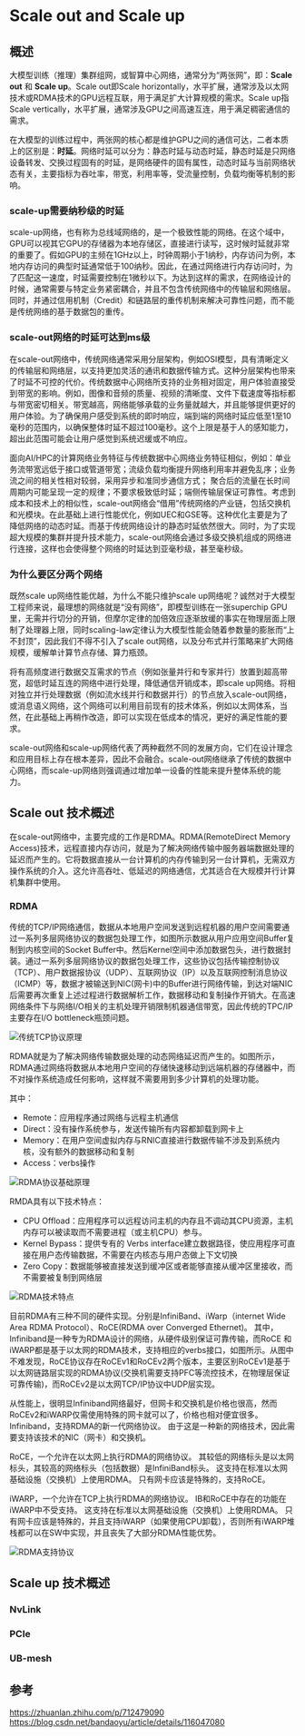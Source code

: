 # Scale out and Scale up

## 概述

大模型训练（推理）集群组网，或智算中心网络，通常分为“两张网”，即：**Scale out** 和 **Scale up**。Scale out即Scale horizontally，水平扩展，通常涉及以太网技术或RDMA技术的GPU远程互联，用于满足扩大计算规模的需求。Scale up指Scale vertically，水平扩展，通常涉及GPU之间高速互连，用于满足稠密通信的需求。

在大模型的训练过程中，两张网的核心都是维护GPU之间的通信可达，二者本质上的区别是：**时延**。网络时延可以分为：静态时延与动态时延，静态时延是只网络设备转发、交换过程固有的时延，是网络硬件的固有属性，动态时延与当前网络状态有关，主要指标为吞吐率，带宽，利用率等，受流量控制，负载均衡等机制的影响。

### scale-up需要纳秒级的时延

scale-up网络，也有称为总线域网络的，是一个极致性能的网络。在这个域中，GPU可以视其它GPU的存储器为本地存储区，直接进行读写，这时候时延就非常的重要了。假如GPU的主频在1GHz以上，时钟周期小于1纳秒，内存访问为例，本地内存访问的典型时延通常低于100纳秒。因此，在通过网络进行内存访问时，为了匹配这一速度，时延需要控制在1微秒以下。为达到这样的需求，在网络设计的时候，通常需要与特定业务紧密耦合，并且不包含传统网络中的传输层和网络层。同时，并通过信用机制（Credit）和链路层的重传机制来解决可靠性问题，而不能是传统网络的基于数据包的重传。

### scale-out网络的时延可达到ms级

在scale-out网络中，传统网络通常采用分层架构，例如OSI模型，具有清晰定义的传输层和网络层，以支持更加灵活的通讯和数据传输方式。这种分层架构也带来了时延不可控的代价。传统数据中心网络所支持的业务相对固定，用户体验直接受到带宽的影响。例如，图像和音频的质量、视频的清晰度、文件下载速度等指标都与带宽密切相关。带宽越高，网络能够承载的业务量就越大，并且能够提供更好的用户体验。为了确保用户感受到系统的即时响应，端到端的网络时延应低至1至10毫秒的范围内，以确保整体时延不超过100毫秒。这个上限是基于人的感知能力，超出此范围可能会让用户感觉到系统迟缓或不响应。

面向AI/HPC的计算网络业务特征与传统数据中心网络业务特征相似，例如：单业务流带宽远低于接口或管道带宽；流级负载均衡提升网络利用率并避免乱序；业务流之间的相关性相对较弱，采用异步和准同步通信方式； 聚合后的流量在长时间周期内可能呈现一定的规律；不要求极致低时延；端侧传输层保证可靠性。考虑到成本和技术上的相似性，scale-out网络会“借用”传统网络的产业链，包括交换机和光模块。在此基础上进行性能优化，例如UEC和GSE等。这种优化主要是为了降低网络的动态时延。而基于传统网络设计的静态时延依然很大。同时，为了实现超大规模的集群并提升技术能力，scale-out网络会通过多级交换机组成的网络进行连接，这样也会使得整个网络的时延达到亚毫秒级，甚至毫秒级。

### 为什么要区分两个网络
既然scale up网络性能优越，为什么不能只维护scale up网络呢？诚然对于大模型工程师来说，最理想的网络就是“没有网络”，即模型训练在一张superchip GPU里，无需并行切分的开销，但摩尔定律的加倍效应逐渐放缓的事实在物理层面上限制了处理器上限，同时scaling-law定律认为大模型性能会随着参数量的膨胀而“上不封顶”，因此我们不得不引入了scale out网络，以及分布式并行策略来扩大网络规模，缓解单计算节点存储、算力瓶颈。

将有高频度进行数据交互需求的节点（例如张量并行和专家并行）放置到超高带宽，超低时延互连的网络中进行处理，降低通信开销成本，即scale up网络。将相对独立并行处理数据（例如流水线并行和数据并行）的节点放入scale-out网络，或消息语义网络，这个网络可以利用目前现有的技术体系，例如以太网体系，当然，在此基础上再稍作改造，即可以实现在低成本的情况，更好的满足性能的要求。

scale-out网络和scale-up网络代表了两种截然不同的发展方向，它们在设计理念和应用目标上存在根本差异，因此不会融合。scale-out网络继承了传统的数据中心网络，而scale-up网络则强调通过增加单一设备的性能来提升整体系统的能力。

## Scale out 技术概述

在scale-out网络中，主要完成的工作是RDMA。RDMA(RemoteDirect Memory Access)技术，远程直接内存访问，就是为了解决网络传输中服务器端数据处理的延迟而产生的。它将数据直接从一台计算机的内存传输到另一台计算机，无需双方操作系统的介入。这允许高吞吐、低延迟的网络通信，尤其适合在大规模并行计算机集群中使用。

### RDMA

传统的TCP/IP网络通信，数据从本地用户空间发送到远程机器的用户空间需要通过一系列多层网络协议的数据包处理工作，如图所示数据从用户应用空间Buffer复制到内核空间的Socket Buffer中。然后Kernel空间中添加数据包头，进行数据封装。通过一系列多层网络协议的数据包处理工作，这些协议包括传输控制协议（TCP）、用户数据报协议（UDP）、互联网协议（IP）以及互联网控制消息协议（ICMP）等，数据才被输送到NIC(网卡)中的Buffer进行网络传输，到达对端NIC后需要再次重复上述过程进行数据解析工作，数据移动和复制操作开销大。在高速网络条件下与网络I/O相关的主机处理开销限制机器通信带宽，因此传统的TPC/IP主要存在I/O bottleneck瓶颈问题。

![传统TCP协议原理](images/02scaleout00.png)

RDMA就是为了解决网络传输数据处理的动态网络延迟而产生的。如图所示，RDMA通过网络将数据从本地用户空间的存储快速移动到远端机器的存储器中，而不对操作系统造成任何影响，这样就不需要用到多少计算机的处理功能。

其中：
- Remote：应用程序通过网络与远程主机通信
- Direct：没有操作系统参与，发送传输所有内容都卸载到网卡上
- Memory：在用户空间虚拟内存与RNIC直接进行数据传输不涉及到系统内核，没有额外的数据移动和复制
- Access：verbs操作

![RDMA协议基础原理](images/02scaleout01.png)

RMDA具有以下技术特点：
- CPU Offload：应用程序可以远程访问主机的内存且不调动其CPU资源，主机内存可以被读取而不需要进程（或主机CPU）参与。
- Kernel Bypass：提供专有的 Verbs interface建立数据路径，使应用程序可直接在用户态传输数据，不需要在内核态与用户态做上下文切换
- Zero Copy：数据能够被直接发送到缓冲区或者能够直接从缓冲区里接收，而不需要被复制到网络层

![RDMA技术特点](images/02scaleout02.png)

目前RDMA有三种不同的硬件实现。分别是InfiniBand、iWarp（internet Wide Area RDMA Protocol）、RoCE(RDMA over Converged Ethernet)。
其中，Infiniband是一种专为RDMA设计的网络，从硬件级别保证可靠传输，而RoCE 和 iWARP都是基于以太网的RDMA技术，支持相应的verbs接口，如图所示。从图中不难发现，RoCE协议存在RoCEv1和RoCEv2两个版本，主要区别RoCEv1是基于以太网链路层实现的RDMA协议(交换机需要支持PFC等流控技术，在物理层保证可靠传输)，而RoCEv2是以太网TCP/IP协议中UDP层实现。

从性能上，很明显Infiniband网络最好，但网卡和交换机是价格也很高，然而RoCEv2和iWARP仅需使用特殊的网卡就可以了，价格也相对便宜很多。Infiniband，支持RDMA的新一代网络协议。 由于这是一种新的网络技术，因此需要支持该技术的NIC（网卡）和交换机。

RoCE，一个允许在以太网上执行RDMA的网络协议。 其较低的网络标头是以太网标头，其较高的网络标头（包括数据）是InfiniBand标头。 这支持在标准以太网基础设施（交换机）上使用RDMA。 只有网卡应该是特殊的，支持RoCE。

iWARP，一个允许在TCP上执行RDMA的网络协议。 IB和RoCE中存在的功能在iWARP中不受支持。 这支持在标准以太网基础设施（交换机）上使用RDMA。 只有网卡应该是特殊的，并且支持iWARP（如果使用CPU卸载），否则所有iWARP堆栈都可以在SW中实现，并且丧失了大部分RDMA性能优势。

![RDMA支持协议](images/02scaleout03.png)

## Scale up 技术概述

### NvLink

### PCIe

### UB-mesh

## 参考

https://zhuanlan.zhihu.com/p/712479090
https://blog.csdn.net/bandaoyu/article/details/116047080

